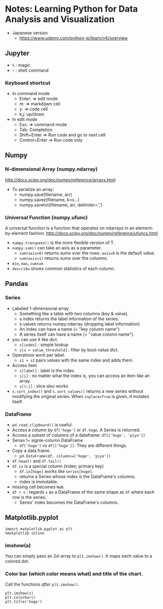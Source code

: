 # Notes: Learning Python for Data Analysis and Visualization

- Japanese version
  - https://www.udemy.com/python-jp/learn/v4/overview

## Jupyter
- `%` : magic
- `!` : shell command

### Keyboard shortcut
- In command mode
  - Enter: => edit mode
  - m: => markdown cell
  - y: => code cell
  - k,j: up/down
- In edit mode
  - Esc: => command mode
  - Tab: Completion
  - Shift+Enter => Run code and go to next cell
  - Control+Enter => Run code only

## Numpy
### N-dimensional Array (numpy.ndarray)
http://docs.scipy.org/doc/numpy/reference/arrays.html

- To serialize an array:
  - numpy.save(filename, arr)
  - numpy.savez(filename, k=v...)
  - numpy.savetxt(filename, arr, delimiter=',')

### Universal Function (numpy.ufunc)
A universal function is a function that operates on ndarrays in an element-by-element fashion.
http://docs.scipy.org/doc/numpy/reference/ufuncs.html

- `numpy.transpose()` is the more flexible version of T.
- `numpy.sum()` can take an axis as a parameter.
  - `sum(axis=0)` returns sums over the rows. `axis=0` is the default value.
  - `sum(axis=1)` returns sums over the columns.
- `min`, `max`, `cumsum`
- `describe` shows common statistics of each column.


## Pandas
### Series
- Labeled 1-dimensional array
  - Something like a table with two columns (key & value).
  - s.index returns the label information of the series.
  - s.values returns numpy.ndarray (dropping label information)
  - An index can have a name (= "key column name")
  - A series itself can have a name (= "value column name").
- you can use it like dict.
  - `s[index]` : simple lookup
  - `s[s > value_threshold]` : filter by bool-value dict.
- Operations work per label.
  - `s1 + s2` pairs values with the same index and adds them.
- Access item
  - `s[label]` : label is the index.
  - `s[i]` : no matter what the index is, you can access an item like an array.
  - `s[i:j]` : slice also works
- `s.sort_index()` and `s.sort_values()` returns a new series without modifying the original series. When `inplace=True` is given, it mutates itself.

### DataFrame
- `pd.read_clipboard()` is useful.
- Access a column by `df['hoge']` or `df.hoge`. A Series is returned.
- Access a subset of columns of a dataframe: `df[['hoge', 'piyo']]`
- Series != signle-column DataFrame
  - `df['hoge']` vs `df[['hoge']]`. They are different things.
- Copy a data frame.
  - `pd.DataFrame(df, columns=['hoge', 'piyo'])`
- `df.head()` and `df.tail()`
- `df.ix` is a special column (index; primary key)
  - `df.ix[hoge]` works like `series[hoge]`.
  - returns a Series whose index is the DataFrame's columns.
  - index is immutable.
- missing cell becomes `NaN`.
- `df + s` : regards `s` as a DataFrame of the same shape as `df` where each row is the series.
  - Series' index becomes the DataFrame's columns.

## Matplotlib.pyplot

```
import matplotlib.pyplot as plt
%matplotlib inline
```

### imshow(a)
You can simply pass an 2d-array to `plt.imshow()`.
It maps each value to a colored dot.

### Color bar (which color means what) and title of the chart.
Call the functions _after_ `plt.imshow()`.
```
plt.imshow(z)
plt.colorbar()
plt.title('hoge')
```

